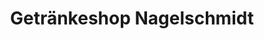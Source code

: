 ---
title: "Getränkeshop Nagelschmidt"
url: /nettersheim/getraenkeshop-nagelschmidt/
shop: Getränke
---